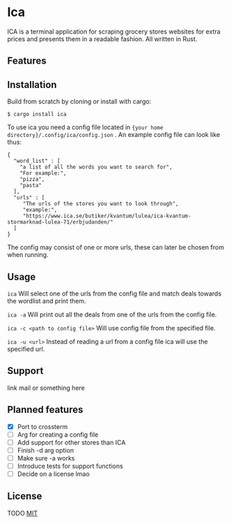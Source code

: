 # Ica
ICA is a terminal application for scraping grocery stores websites for extra prices and presents them in a readable fashion. All written in Rust.

## Features


## Installation
Build from scratch by cloning or install with cargo:
``` 
$ cargo install ica
```

To use ica you need a config file located in ```{your home directory}/.config/ica/config.json``` .
An example config file can look like thus: 
```
{
  "word_list" : [
    "a list of all the words you want to search for",
    "For example:",
    "pizza",
    "pasta"
  ],
  "urls" : [
     "The urls of the stores you want to look through",
     "example:",
     "https://www.ica.se/butiker/kvantum/lulea/ica-kvantum-stormarknad-lulea-71/erbjudanden/"
  ]
}
```
The config may consist of one or more urls, these can later be chosen from when running.


## Usage

``` ica ```   Will select one of the urls from the config file and match deals towards the wordlist and print them.

``` ica -a ``` Will print out all the deals from one of the urls from the config file.

``` ica -c <path to config file> ``` Will use config file from the specified file.

``` ica -u <url> ``` Instead of reading a url from a config file ica will use the specified url.

## Support
link mail or something here

## Planned features
- [x] Port to crossterm
- [ ] Arg for creating a config file
- [ ] Add support for other stores than ICA
- [ ] Finish -d arg option
- [ ] Make sure -a works
- [ ] Introduce tests for support functions
- [ ] Decide on a license lmao

## License
TODO
[MIT](https://choosealicense.com/licenses/mit/)

